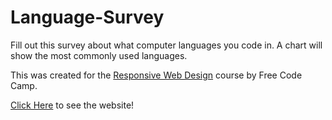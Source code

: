 # Language-Survey
Fill out this survey about what computer languages you code in. A chart will show the most commonly used languages.

This was created for the [Responsive Web Design](https://www.freecodecamp.org/learn/responsive-web-design/responsive-web-design-projects/build-a-survey-form) course by Free Code Camp.

[Click Here](https://jeremiahb-webdev.github.io/Language-Survey/) to see the website!
